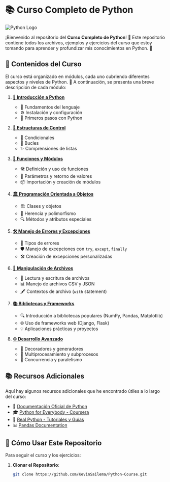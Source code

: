 # 📚 Curso Completo de Python

![Python Logo](https://upload.wikimedia.org/wikipedia/commons/c/c3/Python-logo-notext.svg)

¡Bienvenido al repositorio del **Curso Completo de Python**! 🚀 Este repositorio contiene todos los archivos, ejemplos y ejercicios del curso que estoy tomando para aprender y profundizar mis conocimientos en Python. 🐍

## 📂 Contenidos del Curso

El curso está organizado en módulos, cada uno cubriendo diferentes aspectos y niveles de Python. 📖 A continuación, se presenta una breve descripción de cada módulo:

1. **[🔰 Introducción a Python](modules/01-introduccion)**
   - 🌱 Fundamentos del lenguaje
   - ⚙️ Instalación y configuración
   - 📝 Primeros pasos con Python

2. **[🔄 Estructuras de Control](modules/02-estructuras-de-control)**
   - 🔀 Condicionales
   - 🔄 Bucles
   - ✨ Comprensiones de listas

3. **[🔧 Funciones y Módulos](modules/03-funciones-y-modulos)**
   - 🛠️ Definición y uso de funciones
   - 🎯 Parámetros y retorno de valores
   - 📦 Importación y creación de módulos

4. **[🏛️ Programación Orientada a Objetos](modules/04-poo)**
   - 🏗️ Clases y objetos
   - 🧬 Herencia y polimorfismo
   - 🔍 Métodos y atributos especiales

5. **[🛠️ Manejo de Errores y Excepciones](modules/05-errores-y-excepciones)**
   - 🚨 Tipos de errores
   - 🛡️ Manejo de excepciones con `try`, `except`, `finally`
   - 🛠️ Creación de excepciones personalizadas

6. **[📁 Manipulación de Archivos](modules/06-manipulacion-de-archivos)**
   - 📂 Lectura y escritura de archivos
   - 📊 Manejo de archivos CSV y JSON
   - 🖋️ Contextos de archivo (`with` statement)

7. **[📚 Bibliotecas y Frameworks](modules/07-bibliotecas-y-frameworks)**
   - 🔍 Introducción a bibliotecas populares (NumPy, Pandas, Matplotlib)
   - 🌐 Uso de frameworks web (Django, Flask)
   - 💡 Aplicaciones prácticas y proyectos

8. **[⚙️ Desarrollo Avanzado](modules/08-desarrollo-avanzado)**
   - 🚀 Decoradores y generadores
   - 🧵 Multiprocesamiento y subprocesos
   - 🔄 Concurrencia y paralelismo

## 📚 Recursos Adicionales

Aquí hay algunos recursos adicionales que he encontrado útiles a lo largo del curso:

- 📘 [Documentación Oficial de Python](https://docs.python.org/3/)
- 🎓 [Python for Everybody - Coursera](https://www.coursera.org/specializations/python)
- 📝 [Real Python - Tutoriales y Guías](https://realpython.com/)
- 📊 [Pandas Documentation](https://pandas.pydata.org/docs/)

## 🚀 Cómo Usar Este Repositorio

Para seguir el curso y los ejercicios:

1. **Clonar el Repositorio**:
   ```bash
   git clone https://github.com/KevinSailema/Python-Course.git
